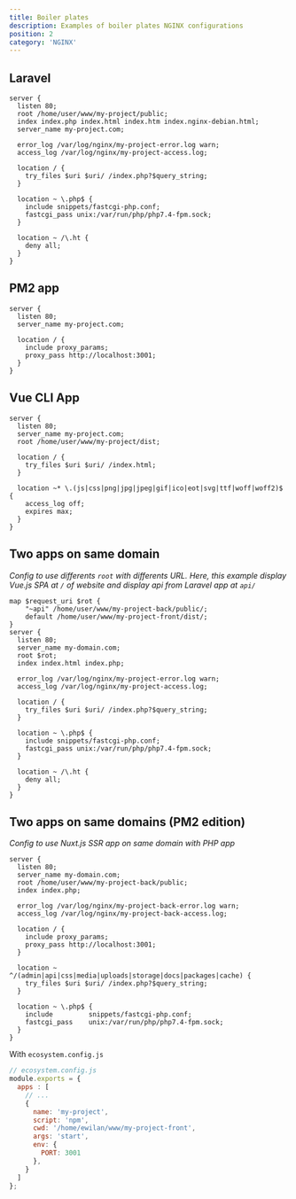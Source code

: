 ```yaml
---
title: Boiler plates
description: Examples of boiler plates NGINX configurations
position: 2
category: 'NGINX'
---
```


## Laravel

```nginx
server {
  listen 80;
  root /home/user/www/my-project/public;
  index index.php index.html index.htm index.nginx-debian.html;
  server_name my-project.com;

  error_log /var/log/nginx/my-project-error.log warn;
  access_log /var/log/nginx/my-project-access.log;

  location / {
    try_files $uri $uri/ /index.php?$query_string;
  }

  location ~ \.php$ {
    include snippets/fastcgi-php.conf;
    fastcgi_pass unix:/var/run/php/php7.4-fpm.sock;
  }

  location ~ /\.ht {
    deny all;
  }
}
```

## PM2 app

```nginx
server {
  listen 80;
  server_name my-project.com;

  location / {
    include proxy_params;
    proxy_pass http://localhost:3001;
  }
}
```

## Vue CLI App

```nginx
server {
  listen 80;
  server_name my-project.com;
  root /home/user/www/my-project/dist;

  location / {
    try_files $uri $uri/ /index.html;
  }

  location ~* \.(js|css|png|jpg|jpeg|gif|ico|eot|svg|ttf|woff|woff2)$ {
    access_log off;
    expires max;
  }
}
```

## Two apps on same domain

*Config to use differents `root` with differents URL. Here, this example display Vue.js SPA at `/` of website and display api from Laravel app at `api/`*

```nginx
map $request_uri $rot {
    "~api" /home/user/www/my-project-back/public/;
    default /home/user/www/my-project-front/dist/;
}
server {
  listen 80;
  server_name my-domain.com;
  root $rot;
  index index.html index.php;

  error_log /var/log/nginx/my-project-error.log warn;
  access_log /var/log/nginx/my-project-access.log;

  location / {
    try_files $uri $uri/ /index.php?$query_string;
  }

  location ~ \.php$ {
    include snippets/fastcgi-php.conf;
    fastcgi_pass unix:/var/run/php/php7.4-fpm.sock;
  }

  location ~ /\.ht {
    deny all;
  }
}
```

## Two apps on same domains (PM2 edition)

*Config to use Nuxt.js SSR app on same domain with PHP app*

```nginx
server {
  listen 80;
  server_name my-domain.com;
  root /home/user/www/my-project-back/public;
  index index.php;

  error_log /var/log/nginx/my-project-back-error.log warn;
  access_log /var/log/nginx/my-project-back-access.log;

  location / {
    include proxy_params;
    proxy_pass http://localhost:3001;
  }

  location ~ ^/(admin|api|css|media|uploads|storage|docs|packages|cache) {
    try_files $uri $uri/ /index.php?$query_string;
  }

  location ~ \.php$ {
    include         snippets/fastcgi-php.conf;
    fastcgi_pass    unix:/var/run/php/php7.4-fpm.sock;
  }
}
```

With `ecosystem.config.js`

```js
// ecosystem.config.js
module.exports = {
  apps : [
    // ...
    {
      name: 'my-project',
      script: 'npm',
      cwd: '/home/ewilan/www/my-project-front',
      args: 'start',
      env: {
        PORT: 3001
      },
    }
  ]
};
```
